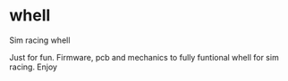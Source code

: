 # whell
Sim racing whell

Just for fun.
Firmware, pcb and mechanics to fully funtional whell for sim racing.
Enjoy
